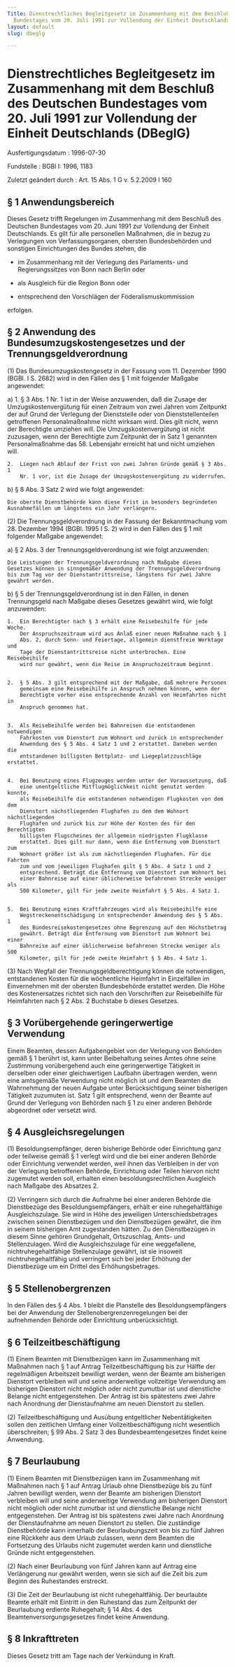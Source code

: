 ```yaml
---
Title: Dienstrechtliches Begleitgesetz im Zusammenhang mit dem Beschluß des Deutschen
  Bundestages vom 20. Juli 1991 zur Vollendung der Einheit Deutschlands
layout: default
slug: dbeglg

---
```


# Dienstrechtliches Begleitgesetz im Zusammenhang mit dem Beschluß des Deutschen Bundestages vom 20. Juli 1991 zur Vollendung der Einheit Deutschlands (DBeglG)

Ausfertigungsdatum
:   1996-07-30

Fundstelle
:   BGBl I: 1996, 1183

Zuletzt geändert durch
:   Art. 15 Abs. 1 G v. 5.2.2009 I 160


## § 1 Anwendungsbereich

Dieses Gesetz trifft Regelungen im Zusammenhang mit dem Beschluß des
Deutschen Bundestages vom 20. Juni 1991 zur Vollendung der Einheit
Deutschlands. Es gilt für alle personellen Maßnahmen, die in bezug zu
Verlegungen von Verfassungsorganen, obersten Bundesbehörden und
sonstigen Einrichtungen des Bundes stehen, die

-   im Zusammenhang mit der Verlegung des Parlaments- und Regierungssitzes
    von Bonn nach Berlin oder


-   als Ausgleich für die Region Bonn oder


-   entsprechend den Vorschlägen der Föderalismuskommission



erfolgen.


## § 2 Anwendung des Bundesumzugskostengesetzes und der Trennungsgeldverordnung

(1) Das Bundesumzugskostengesetz in der Fassung vom 11. Dezember 1990
(BGBl. I S. 2682) wird in den Fällen des § 1 mit folgender Maßgabe
angewendet:

a)
    1.  § 3 Abs. 1 Nr. 1 ist in der Weise anzuwenden, daß die Zusage der
        Umzugskostenvergütung für einen Zeitraum von zwei Jahren vom Zeitpunkt
        der auf Grund der Verlegung der Dienststelle oder von
        Dienststellenteilen getroffenen Personalmaßnahme nicht wirksam wird.
        Dies gilt nicht, wenn der Berechtigte umziehen will. Die
        Umzugskostenvergütung ist nicht zuzusagen, wenn der Berechtigte zum
        Zeitpunkt der in Satz 1 genannten Personalmaßnahme das 58. Lebensjahr
        erreicht hat und nicht umziehen will.


    2.  Liegen nach Ablauf der Frist von zwei Jahren Gründe gemäß § 3 Abs. 1
        Nr. 1 vor, ist die Zusage der Umzugskostenvergütung zu widerrufen.





b)  § 8 Abs. 3 Satz 2 wird wie folgt angewendet:

    Die oberste Dienstbehörde kann diese Frist in besonders begründeten
    Ausnahmefällen um längstens ein Jahr verlängern.




(2) Die Trennungsgeldverordnung in der Fassung der Bekanntmachung vom
28\. Dezember 1994 (BGBl. 1995 I S. 2) wird in den Fällen des § 1 mit
folgender Maßgabe angewendet:

a)  § 2 Abs. 3 der Trennungsgeldverordnung ist wie folgt anzuwenden:

    Die Leistungen der Trennungsgeldverordnung nach Maßgabe dieses
    Gesetzes können in sinngemäßer Anwendung der Trennungsgeldverordnung
    bis zum Tag vor der Dienstantrittsreise, längstens für zwei Jahre
    gewährt werden.


b)  § 5 der Trennungsgeldverordnung ist in den Fällen, in denen
    Trennungsgeld nach Maßgabe dieses Gesetzes gewährt wird, wie folgt
    anzuwenden:

    1.  Ein Berechtigter nach § 3 erhält eine Reisebeihilfe für jede Woche.
        Der Anspruchszeitraum wird aus Anlaß einer neuen Maßnahme nach § 1
        Abs. 2, durch Sonn- und Feiertage, allgemein dienstfreie Werktage und
        Tage der Dienstantrittsreise nicht unterbrochen. Eine Reisebeihilfe
        wird nur gewährt, wenn die Reise im Anspruchszeitraum beginnt.


    2.  § 5 Abs. 3 gilt entsprechend mit der Maßgabe, daß mehrere Personen
        gemeinsam eine Reisebeihilfe in Anspruch nehmen können, wenn der
        Berechtigte vorher eine entsprechende Anzahl von Heimfahrten nicht in
        Anspruch genommen hat.


    3.  Als Reisebeihilfe werden bei Bahnreisen die entstandenen notwendigen
        Fahrkosten vom Dienstort zum Wohnort und zurück in entsprechender
        Anwendung des § 5 Abs. 4 Satz 1 und 2 erstattet. Daneben werden die
        entstandenen billigsten Bettplatz- und Liegeplatzzuschläge erstattet.


    4.  Bei Benutzung eines Flugzeuges werden unter der Voraussetzung, daß
        eine unentgeltliche Mitflugmöglichkeit nicht genutzt werden konnte,
        als Reisebeihilfe die entstandenen notwendigen Flugkosten von dem dem
        Dienstort nächstliegenden Flughafen zu dem dem Wohnort nächstliegenden
        Flughafen und zurück bis zur Höhe der Kosten des für den Berechtigten
        billigsten Flugscheines der allgemein niedrigsten Flugklasse
        erstattet. Dies gilt nur dann, wenn die Entfernung vom Dienstort zum
        Wohnort größer ist als zum nächstliegenden Flughafen. Für die Fahrten
        zum und vom jeweiligen Flughafen gilt § 5 Abs. 4 Satz 1 und 2
        entsprechend. Beträgt die Entfernung vom Dienstort zum Wohnort bei
        einer Bahnreise auf einer üblicherweise befahrenen Strecke weniger als
        500 Kilometer, gilt für jede zweite Heimfahrt § 5 Abs. 4 Satz 1.


    5.  Bei Benutzung eines Kraftfahrzeuges wird als Reisebeihilfe eine
        Wegstreckenentschädigung in entsprechender Anwendung des § 5 Abs. 1
        des Bundesreisekostengesetzes ohne Begrenzung auf den Höchstbetrag
        gewährt. Beträgt die Entfernung vom Dienstort zum Wohnort bei einer
        Bahnreise auf einer üblicherweise befahrenen Strecke weniger als 500
        Kilometer, gilt für jede zweite Heimfahrt § 5 Abs. 4 Satz 1.







(3) Nach Wegfall der Trennungsgeldberechtigung können die notwendigen,
entstandenen Kosten für die wöchentliche Heimfahrt in Einzelfällen im
Einvernehmen mit der obersten Bundesbehörde erstattet werden. Die Höhe
des Kostenersatzes richtet sich nach den Vorschriften zur
Reisebeihilfe für Heimfahrten nach § 2 Abs. 2 Buchstabe b dieses
Gesetzes.


## § 3 Vorübergehende geringerwertige Verwendung

Einem Beamten, dessen Aufgabengebiet von der Verlegung von Behörden
gemäß § 1 berührt ist, kann unter Beibehaltung seines Amtes ohne seine
Zustimmung vorübergehend auch eine geringerwertige Tätigkeit in
derselben oder einer gleichwertigen Laufbahn übertragen werden, wenn
eine amtsgemäße Verwendung nicht möglich ist und dem Beamten die
Wahrnehmung der neuen Aufgabe unter Berücksichtigung seiner bisherigen
Tätigkeit zuzumuten ist. Satz 1 gilt entsprechend, wenn der Beamte auf
Grund der Verlegung von Behörden nach § 1 zu einer anderen Behörde
abgeordnet oder versetzt wird.


## § 4 Ausgleichsregelungen

(1) Besoldungsempfänger, deren bisherige Behörde oder Einrichtung ganz
oder teilweise gemäß § 1 verlegt wird und die bei einer anderen
Behörde oder Einrichtung verwendet werden, weil ihnen das Verbleiben
in der von der Verlegung betroffenen Behörde, Einrichtung oder Teilen
hiervon nicht zugemutet werden soll, erhalten einen
besoldungsrechtlichen Ausgleich nach Maßgabe des Absatzes 2.

(2) Verringern sich durch die Aufnahme bei einer anderen Behörde die
Dienstbezüge des Besoldungsempfängers, erhält er eine ruhegehaltfähige
Ausgleichszulage. Sie wird in Höhe des jeweiligen Unterschiedsbetrages
zwischen seinen Dienstbezügen und den Dienstbezügen gewährt, die ihm
in seinem bisherigen Amt zugestanden hätten. Zu den Dienstbezügen in
diesem Sinne gehören Grundgehalt, Ortszuschlag, Amts- und
Stellenzulagen. Wird die Ausgleichszulage für eine weggefallene,
nichtruhegehaltfähige Stellenzulage gewährt, ist sie insoweit
nichtruhegehaltfähig und verringert sich bei jeder Erhöhung der
Dienstbezüge um ein Drittel des Erhöhungsbetrages.


## § 5 Stellenobergrenzen

In den Fällen des § 4 Abs. 1 bleibt die Planstelle des
Besoldungsempfängers bei der Anwendung der
Stellenobergrenzenregelungen bei der aufnehmenden Behörde oder
Einrichtung unberücksichtigt.


## § 6 Teilzeitbeschäftigung

(1) Einem Beamten mit Dienstbezügen kann im Zusammenhang mit Maßnahmen
nach § 1 auf Antrag Teilzeitbeschäftigung bis zur Hälfte der
regelmäßigen Arbeitszeit bewilligt werden, wenn der Beamte am
bisherigen Dienstort verbleiben will und seine anderweitige
vollzeitige Verwendung am bisherigen Dienstort nicht möglich oder
nicht zumutbar ist und dienstliche Belange nicht entgegenstehen. Der
Antrag ist bis spätestens zwei Jahre nach Anordnung der Dienstaufnahme
am neuen Dienstort zu stellen.

(2) Teilzeitbeschäftigung und Ausübung entgeltlicher Nebentätigkeiten
sollen den zeitlichen Umfang einer Vollzeitbeschäftigung nicht
wesentlich überschreiten; § 99 Abs. 2 Satz 3 des Bundesbeamtengesetzes
findet keine Anwendung.


## § 7 Beurlaubung

(1) Einem Beamten mit Dienstbezügen kann im Zusammenhang mit Maßnahmen
nach § 1 auf Antrag Urlaub ohne Dienstbezüge bis zu fünf Jahren
bewilligt werden, wenn der Beamte am bisherigen Dienstort verbleiben
will und seine anderweitige Verwendung am bisherigen Dienstort nicht
möglich oder nicht zumutbar ist und dienstliche Belange nicht
entgegenstehen. Der Antrag ist bis spätestens zwei Jahre nach
Anordnung der Dienstaufnahme am neuen Dienstort zu stellen. Die
zuständige Dienstbehörde kann innerhalb der Beurlaubungszeit von bis
zu fünf Jahren eine Rückkehr aus dem Urlaub zulassen, wenn dem Beamten
die Fortsetzung des Urlaubs nicht zugemutet werden kann und
dienstliche Gründe nicht entgegenstehen.

(2) Nach einer Beurlaubung von fünf Jahren kann auf Antrag eine
Verlängerung nur gewährt werden, wenn sie sich auf die Zeit bis zum
Beginn des Ruhestandes erstreckt.

(3) Die Zeit der Beurlaubung ist nicht ruhegehaltfähig. Der beurlaubte
Beamte erhält mit Eintritt in den Ruhestand das zum Zeitpunkt der
Beurlaubung erdiente Ruhegehalt; § 14 Abs. 4 des
Beamtenversorgungsgesetzes findet keine Anwendung.


## § 8 Inkrafttreten

Dieses Gesetz tritt am Tage nach der Verkündung in Kraft.

